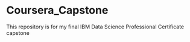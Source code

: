 # Coursera_Capstone
This repository is for my final IBM Data Science Professional Certificate capstone
